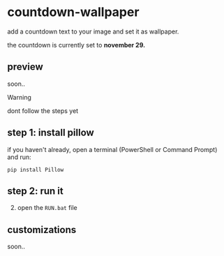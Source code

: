 # countdown-wallpaper
add a countdown text to your image and set it as wallpaper.

the countdown is currently set to **november 29.**


## preview
soon..

> [!WARNING]
> dont follow the steps yet

## step 1: install pillow
if you haven't already, open a terminal (PowerShell or Command Prompt) and run:
```
pip install Pillow
```

## step 2: run it
2. open the `RUN.bat` file

## customizations
soon..

